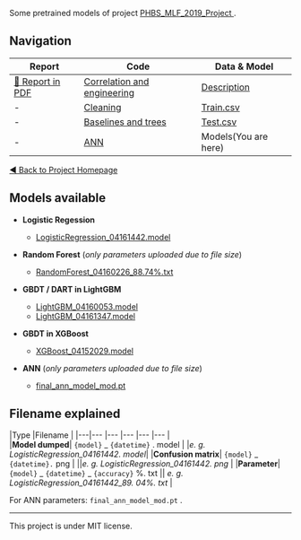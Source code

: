 <!--
 * @Author: your name
 * @Date: 2020-04-16 19:40:22
 * @LastEditTime: 2020-04-25 21:05:46
 * @LastEditors: Please set LastEditors
 * @Description: In User Settings Edit
 * @FilePath: \models\README. md
 -->
Some pretrained models of project [PHBS_MLF_2019_Project
](https://github.com/oyrx/PHBS_MLF_2019_Project). 
## Navigation
|Report |  Code   | Data & Model | 
| ----- | --------- | ----------- | 
|[📄 Report in PDF](https://github.com/oyrx/PHBS_MLF_2019_Project/blob/master/docs/report-latex/document.pdf) |[Correlation and engineering](https://github.com/oyrx/PHBS_MLF_2019_Project/blob/master/code/Corrleations_And_Feature_Engineering.ipynb) |  [Description](#1) | 
| - |[Cleaning](https://raw.githubusercontent.com/oyrx/PHBS_MLF_2019_Project/master/code/data_cleaning.ipynb)     | [Train.csv](https://raw.githubusercontent.com/oyrx/PHBS_MLF_2019_Project/master/data/train.csv)  | 
|     -      |[Baselines and trees](https://github.com/oyrx/PHBS_MLF_2019_Project/blob/master/code/Modelling_LR_LightGBM_XGBoost_RandomForest.ipynb)     |[Test.csv](https://raw.githubusercontent.com/oyrx/PHBS_MLF_2019_Project/master/data/test.csv)  | 
|    -      |[ANN](https://github.com/oyrx/PHBS_MLF_2019_Project/blob/master/code/ANN-part-code.ipynb)     | Models(You are here) |    

[◀ Back to Project Homepage](https://github.com/oyrx/PHBS_MLF_2019_Project)  
<!--------------- contents --------------->
## Models available

* **Logistic Regession**
    - [LogisticRegression_04161442.model](https://github.com/oyrx/PHBS_MLF_2019_Project_Models/blob/master/LogisticRegression_04161442.model)

* **Random Forest** (*only parameters uploaded due to file size*)
    - [RandomForest_04160226_88.74%.txt](https://github.com/oyrx/PHBS_MLF_2019_Project_Models/blob/master/RandomForest_04160226_88.74%25.txt)

* **GBDT / DART in LightGBM**
    - [LightGBM_04160053.model](https://github.com/oyrx/PHBS_MLF_2019_Project_Models/blob/master/LightGBM_04160053.model)
    - [LightGBM_04161347.model](https://github.com/oyrx/PHBS_MLF_2019_Project_Models/blob/master/LightGBM_04161347.model)  

* **GBDT in XGBoost**
    - [XGBoost_04152029.model](https://github.com/oyrx/PHBS_MLF_2019_Project_Models/blob/master/XGBoost_04152029.model)

* **ANN** (*only parameters uploaded due to file size*)
    - [final_ann_model_mod.pt](https://github.com/oyrx/PHBS_MLF_2019_Project_Models/blob/master/final_ann_model_mod.pt)  

## Filename explained

|Type |Filename |
|---|--- |--- |--- |--- |--- |  
|**Model dumped**| `{model}` _ `{datetime}` . model 
| |*e. g. LogisticRegression_04161442. model*| 
|**Confusion matrix**| `{model}` _ `{datetime}.` png |
 ||*e. g. LogisticRegression_04161442. png* |
|**Parameter**| `{model}` \_ `{datetime}` \_ `{accuracy}` %. txt 
|| *e. g. LogisticRegression_04161442_89. 04%. txt* |

For ANN parameters: `final_ann_model_mod.pt` . 

---
This project is under MIT license. 
